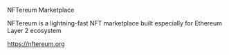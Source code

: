 NFTereum Marketplace

NFTereum is a lightning-fast NFT marketplace built especially for Ethereum Layer 2 ecosystem

https://nftereum.org
